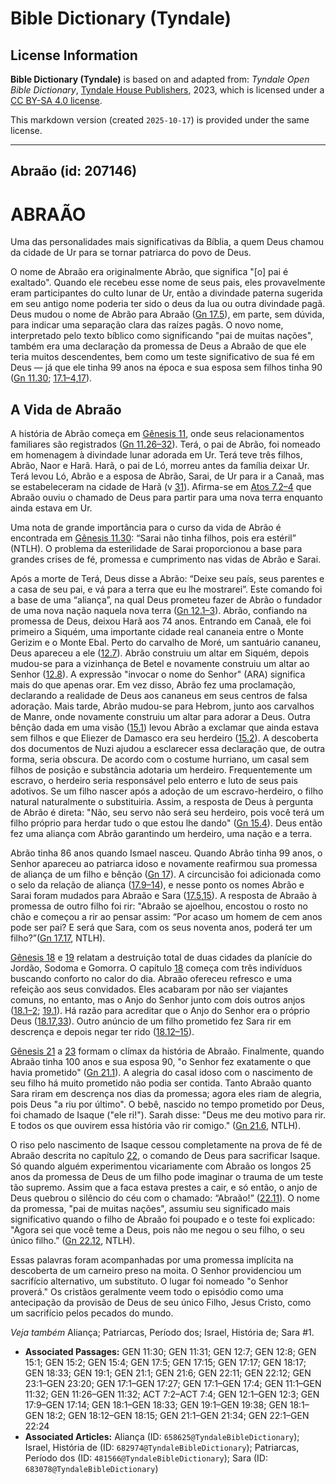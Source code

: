 # Bible Dictionary (Tyndale)

## License Information

**Bible Dictionary (Tyndale)** is based on and adapted from: _Tyndale Open Bible Dictionary_, [Tyndale House Publishers](https://tyndaleopenresources.com/), 2023, which is licensed under a [CC BY-SA 4.0 license](https://creativecommons.org/licenses/by-sa/4.0/legalcode.en).

This markdown version (created `2025-10-17`) is provided under the same license.



--------------------------------

## Abraão (id: 207146)

ABRAÃO
======

Uma das personalidades mais significativas da Bíblia, a quem Deus chamou da cidade de Ur para se tornar patriarca do povo de Deus.

O nome de Abraão era originalmente Abrão, que significa "\[o] pai é exaltado". Quando ele recebeu esse nome de seus pais, eles provavelmente eram participantes do culto lunar de Ur, então a divindade paterna sugerida em seu antigo nome poderia ter sido o deus da lua ou outra divindade pagã. Deus mudou o nome de Abrão para Abraão ([Gn 17\.5](https://ref.ly/Gen17:5)), em parte, sem dúvida, para indicar uma separação clara das raízes pagãs. O novo nome, interpretado pelo texto bíblico como significando "pai de muitas nações", também era uma declaração da promessa de Deus a Abraão de que ele teria muitos descendentes, bem como um teste significativo de sua fé em Deus — já que ele tinha 99 anos na época e sua esposa sem filhos tinha 90 ([Gn 11\.30](https://ref.ly/Gen11:30); [17\.1–4](https://ref.ly/Gen17:1-Gen17:4),[17](https://ref.ly/Gen17:17)).

A Vida de Abraão
----------------

A história de Abrão começa em [Gênesis 11](https://ref.ly/Gen11:1-Gen11:32), onde seus relacionamentos familiares são registrados ([Gn 11\.26–32](https://ref.ly/Gen11:26-Gen11:32)). Terá, o pai de Abrão, foi nomeado em homenagem à divindade lunar adorada em Ur. Terá teve três filhos, Abrão, Naor e Harã. Harã, o pai de Ló, morreu antes da família deixar Ur. Terá levou Ló, Abrão e a esposa de Abrão, Sarai, de Ur para ir a Canaã, mas se estabeleceram na cidade de Harã (v [31](https://ref.ly/Gen11:31)). Afirma\-se em [Atos 7\.2–4](https://ref.ly/Acts7:2-Acts7:4) que Abraão ouviu o chamado de Deus para partir para uma nova terra enquanto ainda estava em Ur.

Uma nota de grande importância para o curso da vida de Abrão é encontrada em [Gênesis 11\.30](https://ref.ly/Gen11:30): “Sarai não tinha filhos, pois era estéril” (NTLH). O problema da esterilidade de Sarai proporcionou a base para grandes crises de fé, promessa e cumprimento nas vidas de Abrão e Sarai.

Após a morte de Terá, Deus disse a Abrão: “Deixe seu país, seus parentes e a casa de seu pai, e vá para a terra que eu lhe mostrarei”. Este comando foi a base de uma “aliança”, na qual Deus prometeu fazer de Abrão o fundador de uma nova nação naquela nova terra ([Gn 12\.1–3](https://ref.ly/Gen12:1-Gen12:3)). Abrão, confiando na promessa de Deus, deixou Harã aos 74 anos. Entrando em Canaã, ele foi primeiro a Siquém, uma importante cidade real cananeia entre o Monte Gerizim e o Monte Ebal. Perto do carvalho de Moré, um santuário cananeu, Deus apareceu a ele ([12\.7](https://ref.ly/Gen12:7)). Abrão construiu um altar em Siquém, depois mudou\-se para a vizinhança de Betel e novamente construiu um altar ao Senhor ([12\.8](https://ref.ly/Gen12:8)). A expressão "invocar o nome do Senhor" (ARA) significa mais do que apenas orar. Em vez disso, Abrão fez uma proclamação, declarando a realidade de Deus aos cananeus em seus centros de falsa adoração. Mais tarde, Abrão mudou\-se para Hebrom, junto aos carvalhos de Manre, onde novamente construiu um altar para adorar a Deus. Outra bênção dada em uma visão ([15\.1](https://ref.ly/Gen15:1)) levou Abrão a exclamar que ainda estava sem filhos e que Eliezer de Damasco era seu herdeiro ([15\.2](https://ref.ly/Gen15:2)). A descoberta dos documentos de Nuzi ajudou a esclarecer essa declaração que, de outra forma, seria obscura. De acordo com o costume hurriano, um casal sem filhos de posição e substância adotaria um herdeiro. Frequentemente um escravo, o herdeiro seria responsável pelo enterro e luto de seus pais adotivos. Se um filho nascer após a adoção de um escravo\-herdeiro, o filho natural naturalmente o substituiria. Assim, a resposta de Deus à pergunta de Abrão é direta: "Não, seu servo não será seu herdeiro, pois você terá um filho próprio para herdar tudo o que estou lhe dando" ([Gn 15\.4](https://ref.ly/Gen15:4)). Deus então fez uma aliança com Abrão garantindo um herdeiro, uma nação e a terra.

Abrão tinha 86 anos quando Ismael nasceu. Quando Abrão tinha 99 anos, o Senhor apareceu ao patriarca idoso e novamente reafirmou sua promessa de aliança de um filho e bênção ([Gn 17](https://ref.ly/Gen17:1-Gen17:27)). A circuncisão foi adicionada como o selo da relação de aliança ([17\.9–14](https://ref.ly/Gen17:9-Gen17:14)), e nesse ponto os nomes Abrão e Sarai foram mudados para Abraão e Sara ([17\.5](https://ref.ly/Gen17:5),[15](https://ref.ly/Gen17:15)). A resposta de Abraão à promessa de outro filho foi rir: "Abraão se ajoelhou, encostou o rosto no chão e começou a rir ao pensar assim: “Por acaso um homem de cem anos pode ser pai? E será que Sara, com os seus noventa anos, poderá ter um filho?”([Gn 17\.17](https://ref.ly/Gen17:17), NTLH).

[Gênesis 18](https://ref.ly/Gen18:1-Gen18:33) e [19](https://ref.ly/Gen19:1-Gen19:38) relatam a destruição total de duas cidades da planície do Jordão, Sodoma e Gomorra. O capítulo [18](https://ref.ly/Gen18:1-Gen18:33) começa com três indivíduos buscando conforto no calor do dia. Abraão ofereceu refresco e uma refeição aos seus convidados. Eles acabaram por não ser viajantes comuns, no entanto, mas o Anjo do Senhor junto com dois outros anjos ([18\.1–2](https://ref.ly/Gen18:1-Gen18:2); [19\.1](https://ref.ly/Gen19:1)). Há razão para acreditar que o Anjo do Senhor era o próprio Deus ([18\.17](https://ref.ly/Gen18:17),[33](https://ref.ly/Gen18:33)). Outro anúncio de um filho prometido fez Sara rir em descrença e depois negar ter rido ([18\.12–15](https://ref.ly/Gen18:12-Gen18:15)).

[Gênesis 21](https://ref.ly/Gen21:1-Gen21:34) a [23](https://ref.ly/Gen23:1-Gen23:20) formam o clímax da história de Abraão. Finalmente, quando Abraão tinha 100 anos e sua esposa 90, "o Senhor fez exatamente o que havia prometido" ([Gn 21\.1](https://ref.ly/Gen21:1)). A alegria do casal idoso com o nascimento de seu filho há muito prometido não podia ser contida. Tanto Abraão quanto Sara riram em descrença nos dias da promessa; agora eles riam de alegria, pois Deus "a riu por último". O bebê, nascido no tempo prometido por Deus, foi chamado de Isaque ("ele ri!"). Sarah disse: "Deus me deu motivo para rir. E todos os que ouvirem essa história vão rir comigo." ([Gn 21\.6](https://ref.ly/Gen21:6), NTLH).

O riso pelo nascimento de Isaque cessou completamente na prova de fé de Abraão descrita no capítulo [22](https://ref.ly/Gen22:1-Gen22:24), o comando de Deus para sacrificar Isaque. Só quando alguém experimentou vicariamente com Abraão os longos 25 anos da promessa de Deus de um filho pode imaginar o trauma de um teste tão supremo. Assim que a faca estava prestes a cair, e só então, o anjo de Deus quebrou o silêncio do céu com o chamado: “Abraão!” ([22\.11](https://ref.ly/Gen22:11)). O nome da promessa, "pai de muitas nações", assumiu seu significado mais significativo quando o filho de Abraão foi poupado e o teste foi explicado: "Agora sei que você teme a Deus, pois não me negou o seu filho, o seu único filho.” ([Gn 22\.12](https://ref.ly/Gen22:12), NTLH).

Essas palavras foram acompanhadas por uma promessa implícita na descoberta de um carneiro preso na moita. O Senhor providenciou um sacrifício alternativo, um substituto. O lugar foi nomeado "o Senhor proverá." Os cristãos geralmente veem todo o episódio como uma antecipação da provisão de Deus de seu único Filho, Jesus Cristo, como um sacrifício pelos pecados do mundo.

*Veja também* Aliança; Patriarcas, Período dos; Israel, História de; Sara \#1.

* **Associated Passages:** GEN 11:30; GEN 11:31; GEN 12:7; GEN 12:8; GEN 15:1; GEN 15:2; GEN 15:4; GEN 17:5; GEN 17:15; GEN 17:17; GEN 18:17; GEN 18:33; GEN 19:1; GEN 21:1; GEN 21:6; GEN 22:11; GEN 22:12; GEN 23:1–GEN 23:20; GEN 17:1–GEN 17:27; GEN 17:1–GEN 17:4; GEN 11:1–GEN 11:32; GEN 11:26–GEN 11:32; ACT 7:2–ACT 7:4; GEN 12:1–GEN 12:3; GEN 17:9–GEN 17:14; GEN 18:1–GEN 18:33; GEN 19:1–GEN 19:38; GEN 18:1–GEN 18:2; GEN 18:12–GEN 18:15; GEN 21:1–GEN 21:34; GEN 22:1–GEN 22:24
* **Associated Articles:** Aliança (ID: `658625@TyndaleBibleDictionary`); Israel, História de (ID: `682974@TyndaleBibleDictionary`); Patriarcas, Período dos (ID: `481566@TyndaleBibleDictionary`); Sara (ID: `683078@TyndaleBibleDictionary`)


